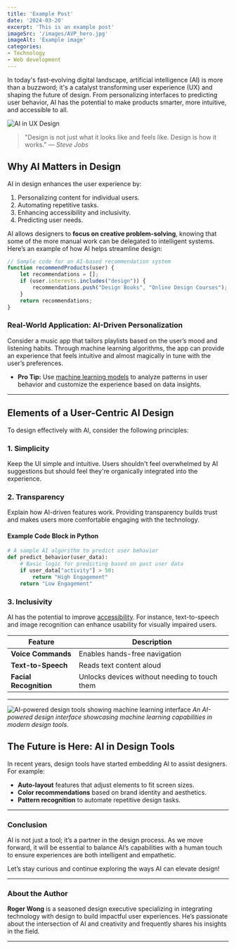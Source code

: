 ```yaml
---
title: 'Example Post'
date: '2024-03-20'
excerpt: 'This is an example post'
imageSrc: '/images/AVP_hero.jpg'
imageAlt: 'Example image'
categories:
- Technology
- Web development
---
```


In today's fast-evolving digital landscape, artificial intelligence (AI) is more than a buzzword; it's a catalyst transforming user experience (UX) and shaping the future of design. From personalizing interfaces to predicting user behavior, AI has the potential to make products smarter, more intuitive, and accessible to all.

![AI in UX Design](https://example.com/path/to/ai-ux-design-image.jpg)

> "Design is not just what it looks like and feels like. Design is how it works." — _Steve Jobs_

## Why AI Matters in Design

AI in design enhances the user experience by:
1. Personalizing content for individual users.
2. Automating repetitive tasks.
3. Enhancing accessibility and inclusivity.
4. Predicting user needs.

AI allows designers to **focus on creative problem-solving**, knowing that some of the more manual work can be delegated to intelligent systems. Here’s an example of how AI helps streamline design:

```javascript
// Sample code for an AI-based recommendation system
function recommendProducts(user) {
    let recommendations = [];
    if (user.interests.includes("design")) {
        recommendations.push("Design Books", "Online Design Courses");
    }
    return recommendations;
}
```

### Real-World Application: AI-Driven Personalization

Consider a music app that tailors playlists based on the user’s mood and listening habits. Through machine learning algorithms, the app can provide an experience that feels intuitive and almost magically in tune with the user’s preferences.

- **Pro Tip:** Use [machine learning models](https://example.com/learn-more-about-ml) to analyze patterns in user behavior and customize the experience based on data insights.

---

## Elements of a User-Centric AI Design

To design effectively with AI, consider the following principles:

### 1. **Simplicity**

Keep the UI simple and intuitive. Users shouldn't feel overwhelmed by AI suggestions but should feel they're organically integrated into the experience.

### 2. **Transparency**

Explain how AI-driven features work. Providing transparency builds trust and makes users more comfortable engaging with the technology.

#### Example Code Block in Python

```python
# A sample AI algorithm to predict user behavior
def predict_behavior(user_data):
    # Basic logic for predicting based on past user data
    if user_data["activity"] > 50:
        return "High Engagement"
    return "Low Engagement"
```

### 3. **Inclusivity**

AI has the potential to improve [accessibility](https://en.wikipedia.org/wiki/Accessibility). For instance, text-to-speech and image recognition can enhance usability for visually impaired users.

| **Feature**             | **Description**                                |
|-------------------------|------------------------------------------------|
| **Voice Commands**      | Enables hands-free navigation                  |
| **Text-to-Speech**      | Reads text content aloud                       |
| **Facial Recognition**  | Unlocks devices without needing to touch them  |

---

![AI-powered design tools showing machine learning interface](https://images.unsplash.com/photo-1677442136019-21780ecad995 "AI Design Interface")
*An AI-powered design interface showcasing machine learning capabilities in modern design tools.*


## The Future is Here: AI in Design Tools

In recent years, design tools have started embedding AI to assist designers. For example:

- **Auto-layout** features that adjust elements to fit screen sizes.
- **Color recommendations** based on brand identity and aesthetics.
- **Pattern recognition** to automate repetitive design tasks.

---

### Conclusion

AI is not just a tool; it’s a partner in the design process. As we move forward, it will be essential to balance AI’s capabilities with a human touch to ensure experiences are both intelligent and empathetic.

Let’s stay curious and continue exploring the ways AI can elevate design!

---

### About the Author

**Roger Wong** is a seasoned design executive specializing in integrating technology with design to build impactful user experiences. He’s passionate about the intersection of AI and creativity and frequently shares his insights in the field.

---
